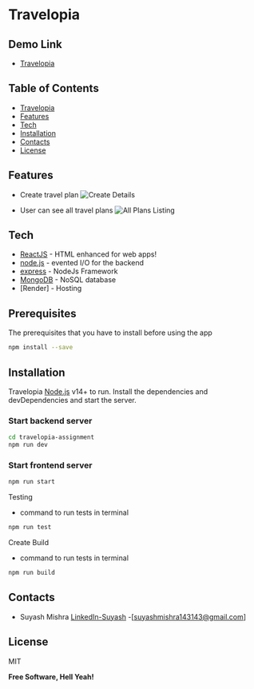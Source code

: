 # Travelopia

## Demo Link

- [Travelopia](https://travelopia-service.netlify.app)

## Table of Contents

- [Travelopia](#travelopia)
- [Features](#features)
- [Tech](#tech)
- [Installation](#installation)
- [Contacts](#contacts)
- [License](#license)

## Features

- Create travel plan
  ![Create Details](https://www.linkpicture.com/q/create.png "Create Details")

- User can see all travel plans
  ![All Plans Listing](https://www.linkpicture.com/q/listing.png "All Plans Listing")

## Tech

- [ReactJS] - HTML enhanced for web apps!
- [node.js] - evented I/O for the backend
- [express] - NodeJs Framework
- [MongoDB] - NoSQL database
- [Render] - Hosting

## Prerequisites

The prerequisites that you have to install before using the app

```sh
npm install --save
```

## Installation

Travelopia [Node.js](https://nodejs.org/) v14+ to run.
Install the dependencies and devDependencies and start the server.

### Start backend server

```sh
cd travelopia-assignment
npm run dev
```

### Start frontend server

```sh
npm run start
```

Testing

- command to run tests in terminal

```sh
npm run test
```

Create Build

- command to run tests in terminal

```sh
npm run build
```

## Contacts

- Suyash Mishra [LinkedIn-Suyash] -[<suyashmishra143143@gmail.com>]

## License

MIT

**Free Software, Hell Yeah!**

[LinkedIn-Suyash]: https://www.linkedin.com/in/suyash-mishra00/
[MongoDB]: https://www.mongodb.com/
[node.js]: http://nodejs.org
[Jest]: https://jestjs.io/
[React-testing-Library]: https://testing-library.com/docs/react-testing-library/intro/
[express]: http://expressjs.com
[ReactJS]: http://reactjs.org

